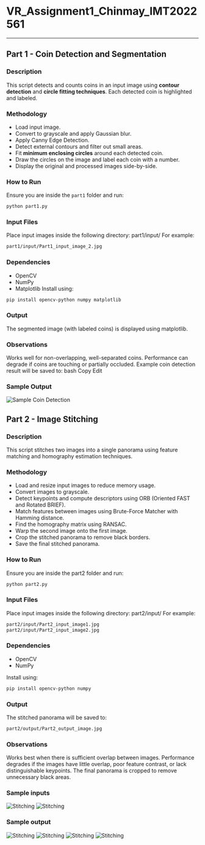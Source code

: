 # VR_Assignment1_Chinmay_IMT2022561

---

## Part 1 - Coin Detection and Segmentation

### Description
This script detects and counts coins in an input image using **contour detection** and **circle fitting techniques**. Each detected coin is highlighted and labeled.

### Methodology
- Load input image.
- Convert to grayscale and apply Gaussian blur.
- Apply Canny Edge Detection.
- Detect external contours and filter out small areas.
- Fit **minimum enclosing circles** around each detected coin.
- Draw the circles on the image and label each coin with a number.
- Display the original and processed images side-by-side.

### How to Run
Ensure you are inside the `part1` folder and run:

```bash
python part1.py
```
### Input Files
Place input images inside the following directory:
part1/input/
For example:
```bash
part1/input/Part1_input_image_2.jpg
```
### Dependencies
- OpenCV
- NumPy
- Matplotlib
Install using:
```bash
pip install opencv-python numpy matplotlib
```
### Output
The segmented image (with labeled coins) is displayed using matplotlib.

### Observations
Works well for non-overlapping, well-separated coins.
Performance can degrade if coins are touching or partially occluded.
Example coin detection result will be saved to:
bash
Copy
Edit

### Sample Output
![Sample Coin Detection](part1/output/Part1_output_image2.png)

## Part 2 - Image Stitching
### Description
This script stitches two images into a single panorama using feature matching and homography estimation techniques.

### Methodology
- Load and resize input images to reduce memory usage.
- Convert images to grayscale.
- Detect keypoints and compute descriptors using ORB (Oriented FAST and Rotated BRIEF).
- Match features between images using Brute-Force Matcher with Hamming distance.
- Find the homography matrix using RANSAC.
- Warp the second image onto the first image.
- Crop the stitched panorama to remove black borders.
- Save the final stitched panorama.

### How to Run
Ensure you are inside the part2 folder and run:
```bash
python part2.py
```
### Input Files
Place input images inside the following directory:
part2/input/
For example:
```bash
part2/input/Part2_input_image1.jpg
part2/input/Part2_input_image2.jpg
```

### Dependencies
- OpenCV
- NumPy

Install using:
```bash
pip install opencv-python numpy
```
### Output
The stitched panorama will be saved to:
```bash
part2/output/Part2_output_image.jpg
```
### Observations
Works best when there is sufficient overlap between images.
Performance degrades if the images have little overlap, poor feature contrast, or lack distinguishable keypoints.
The final panorama is cropped to remove unnecessary black areas.

### Sample inputs
![Stitching](part2/input/Part2_input_image1.jpg)
![Stitching](part2/input/Part2_input_image2.jpg)

### Sample output
![Stitching](part2/output/matched_keypoints.jpg)
![Stitching](part2/output/image1_keypoints.jpg)
![Stitching](part2/output/image2_keypoints.jpg)
![Stitching](part2/output/Part2_output_image.jpg)
